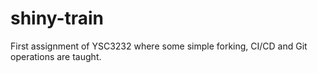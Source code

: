 # shiny-train

First assignment of YSC3232 where some simple forking, CI/CD and Git operations are taught.

